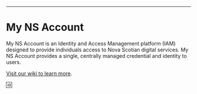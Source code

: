 <!--

## Notice: Restricted Change Window

Start: `06:00 (ET) 18 December 2022` 

End: `08:00 (ET) 9 January 2023`

Change activities for both non-prod and production integrations will be restricted during this window. 

For further clarification, contact nsidentity@novascotia.ca.

-->

***

# My NS Account
My NS Account is an Identity and Access Management platform (IAM) designed to provide individuals access to Nova Scotian digital services. My NS Account provides a single, centrally managed credential and identity to users.

[Visit our wiki to learn more](https://github.com/Digital-Platform-Services/My-NS-Account/wiki).

🆔
